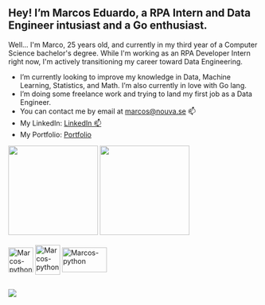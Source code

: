 ## Hey! I’m Marcos Eduardo, a RPA Intern and Data Engineer intusiast and a Go enthusiast.
Well... I'm Marco, 25 years old, and currently in my third year of a Computer Science bachelor's degree.
While I'm working as an RPA Developer Intern right now, I'm actively transitioning my career toward Data Engineering.

- I’m currently looking to improve my knowledge in Data, Machine Learning, Statistics, and Math. I’m also currently in love with Go lang.
- I’m doing some freelance work and trying to land my first job as a Data Engineer.
- You can contact me by email at marcos@nouva.se 📫  
- My LinkedIn: <a href="https://www.linkedin.com/in/marcos-eduardo-121603236/" target="_blank">LinkedIn 📫</a>
- My Portfolio: <a href="https://marcoryota.vercel.app/" target="_blank">Portfolio</a>


<div>
  <a href="https://github.com/RyotaMarco" target="_blank"></a>
  <img height="180em" src="https://github-readme-stats.vercel.app/api?username=RyotaMarco&show_icons=true&theme=dark&include_all_commits=true&count_private=true"/>
  <img height="180em" src="https://github-readme-stats.vercel.app/api/top-langs/?username=RyotaMarco&layout=compact&langs_count=7&theme=dark"/>
</div>
  
 <div style="display: inline_block"><br> 
  <img align="center" alt="Marcos-python" height="50" width="50" src="https://upload.wikimedia.org/wikipedia/commons/thumb/0/0a/Python.svg/1200px-Python.svg.png" /> 
    <img align="center" alt="Marcos-python" height="60" width="50" src="https://seeklogo.com/images/G/go-logo-046185B647-seeklogo.com.png" /> 
    <img align="center" alt="Marcos-python" height="50" width="90" src="https://upload.wikimedia.org/wikipedia/commons/thumb/0/05/Scikit_learn_logo_small.svg/1200px-Scikit_learn_logo_small.svg.png" /> 
   
</div>
  
  ##
 
<div> 
  
  <a href="https://www.linkedin.com/in/marcos-eduardo-121603236/" target="_blank"><img src="https://img.shields.io/badge/-LinkedIn-%230077B5?style=for-the-badge&logo=linkedin&logoColor=white" target="_blank"></a> 
